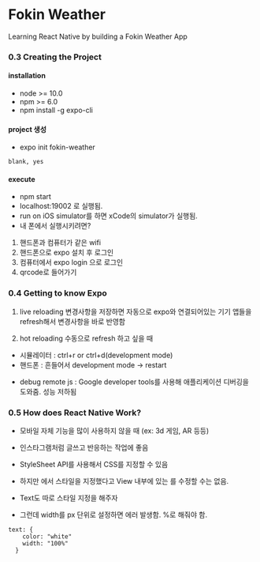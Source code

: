 # Fokin Weather

Learning React Native by building a Fokin Weather App

### 0.3 Creating the Project

#### installation

- node >= 10.0
- npm >= 6.0
- npm install -g expo-cli

#### project 생성

- expo init fokin-weather

```
blank, yes
```

#### execute

- npm start
- localhost:19002 로 실행됨.
- run on iOS simulator를 하면 xCode의 simulator가 실행됨.
- 내 폰에서 실행시키려면?

1. 핸드폰과 컴퓨터가 같은 wifi
2. 핸드폰으로 expo 설치 후 로그인
3. 컴퓨터에서 expo login 으로 로그인
4. qrcode로 들어가기

### 0.4 Getting to know Expo

1. live reloading
   변경사항을 저장하면 자동으로 expo와 연결되어있는 기기 앱들을 refresh해서 변경사항을 바로 반영함

2. hot reloading
   수동으로 refresh 하고 싶을 때

- 시뮬레이터 : ctrl+r or ctrl+d(development mode)
- 핸드폰 : 흔들어서 development mode -> restart

* debug remote js : Google developer tools를 사용해 애플리케이션 디버깅을 도와줌. 성능 저하됨

### 0.5 How does React Native Work?

- 모바일 자체 기능을 많이 사용하지 않을 때
  (ex: 3d 게임, AR 등등)
- 인스타그램처럼 글쓰고 반응하는 작업에 좋음

- StyleSheet API를 사용해서 CSS를 지정할 수 있음
- 하지만 <View>에서 스타일을 지정했다고 View 내부에 있는 <Text>를 수정할 수는 없음.
- Text도 따로 스타일 지정을 해주자
- 그런데 width를 px 단위로 설정하면 에러 발생함. %로 해줘야 함.

```
text: {
    color: "white"
    width: "100%"
  }
```
